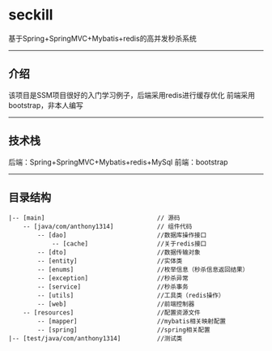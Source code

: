 
# seckill
 基于Spring+SpringMVC+Mybatis+redis的高并发秒杀系统
___
## 介绍
该项目是SSM项目很好的入门学习例子，后端采用redis进行缓存优化
前端采用bootstrap，非本人编写
___
## 技术栈
后端：Spring+SpringMVC+Mybatis+redis+MySql 
前端：bootstrap
___
## 目录结构
```
|-- [main]                   			 // 源码
    -- [java/com/anthony1314]            // 组件代码
    	-- [dao]                		 //数据库操作接口
    		-- [cache]                	 //关于redis接口
    	-- [dto]                		 //数据传输对象
    	-- [entity]                 	 //实体类
    	-- [enums]               	 	 //枚举信息（秒杀信息返回结果）
    	-- [exception]                   //秒杀异常
    	-- [service]                	 //秒杀事务
    	-- [utils]                		 //工具类（redis操作）
    	-- [web]                 		 //前端控制器
    -- [resources]               	     //配置资源文件
    	-- [mapper]                		 //mybatis相关映射配置
    	-- [spring]                		 //spring相关配置
|-- [test/java/com/anthony1314]   		 //测试类
```
